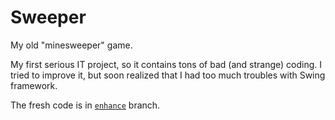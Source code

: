 # Sweeper
My old "minesweeper" game.

My first serious IT project, so it contains tons of bad (and strange) coding.
I tried to improve it, but soon realized that I had too much troubles with Swing framework.

The fresh code is in  [`enhance`](https://github.com/klevvit/Sweeper/tree/enhance) branch.
